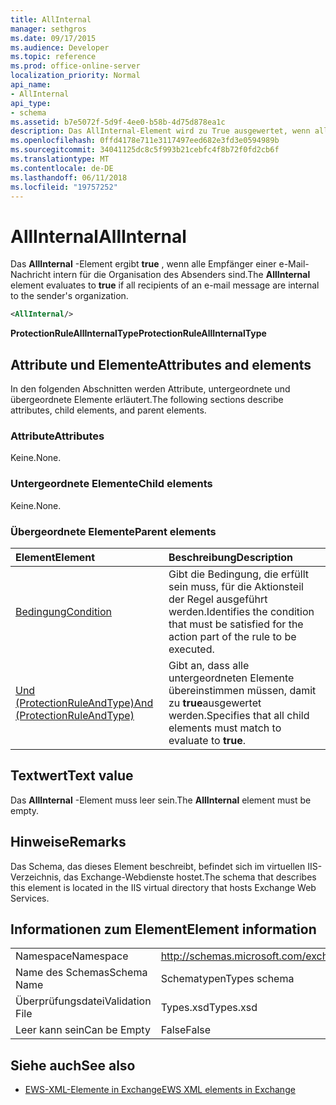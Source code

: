 ```yaml
---
title: AllInternal
manager: sethgros
ms.date: 09/17/2015
ms.audience: Developer
ms.topic: reference
ms.prod: office-online-server
localization_priority: Normal
api_name:
- AllInternal
api_type:
- schema
ms.assetid: b7e5072f-5d9f-4ee0-b58b-4d75d878ea1c
description: Das AllInternal-Element wird zu True ausgewertet, wenn alle Empfänger einer e-Mail-Nachricht für die Organisation des Absenders intern sind.
ms.openlocfilehash: 0ffd4178e711e3117497eed682e3fd3e0594989b
ms.sourcegitcommit: 34041125dc8c5f993b21cebfc4f8b72f0fd2cb6f
ms.translationtype: MT
ms.contentlocale: de-DE
ms.lasthandoff: 06/11/2018
ms.locfileid: "19757252"
---
```

# <a name="allinternal"></a><span data-ttu-id="e4696-103">AllInternal</span><span class="sxs-lookup"><span data-stu-id="e4696-103">AllInternal</span></span>

<span data-ttu-id="e4696-104">Das **AllInternal** -Element ergibt **true** , wenn alle Empfänger einer e-Mail-Nachricht intern für die Organisation des Absenders sind.</span><span class="sxs-lookup"><span data-stu-id="e4696-104">The **AllInternal** element evaluates to **true** if all recipients of an e-mail message are internal to the sender's organization.</span></span> 
  
```xml
<AllInternal/>
```

 <span data-ttu-id="e4696-105">**ProtectionRuleAllInternalType**</span><span class="sxs-lookup"><span data-stu-id="e4696-105">**ProtectionRuleAllInternalType**</span></span>
## <a name="attributes-and-elements"></a><span data-ttu-id="e4696-106">Attribute und Elemente</span><span class="sxs-lookup"><span data-stu-id="e4696-106">Attributes and elements</span></span>

<span data-ttu-id="e4696-107">In den folgenden Abschnitten werden Attribute, untergeordnete und übergeordnete Elemente erläutert.</span><span class="sxs-lookup"><span data-stu-id="e4696-107">The following sections describe attributes, child elements, and parent elements.</span></span>
  
### <a name="attributes"></a><span data-ttu-id="e4696-108">Attribute</span><span class="sxs-lookup"><span data-stu-id="e4696-108">Attributes</span></span>

<span data-ttu-id="e4696-109">Keine.</span><span class="sxs-lookup"><span data-stu-id="e4696-109">None.</span></span>
  
### <a name="child-elements"></a><span data-ttu-id="e4696-110">Untergeordnete Elemente</span><span class="sxs-lookup"><span data-stu-id="e4696-110">Child elements</span></span>

<span data-ttu-id="e4696-111">Keine.</span><span class="sxs-lookup"><span data-stu-id="e4696-111">None.</span></span>
  
### <a name="parent-elements"></a><span data-ttu-id="e4696-112">Übergeordnete Elemente</span><span class="sxs-lookup"><span data-stu-id="e4696-112">Parent elements</span></span>

|<span data-ttu-id="e4696-113">**Element**</span><span class="sxs-lookup"><span data-stu-id="e4696-113">**Element**</span></span>|<span data-ttu-id="e4696-114">**Beschreibung**</span><span class="sxs-lookup"><span data-stu-id="e4696-114">**Description**</span></span>|
|:-----|:-----|
|[<span data-ttu-id="e4696-115">Bedingung</span><span class="sxs-lookup"><span data-stu-id="e4696-115">Condition</span></span>](condition.md) <br/> |<span data-ttu-id="e4696-116">Gibt die Bedingung, die erfüllt sein muss, für die Aktionsteil der Regel ausgeführt werden.</span><span class="sxs-lookup"><span data-stu-id="e4696-116">Identifies the condition that must be satisfied for the action part of the rule to be executed.</span></span>  <br/> |
|[<span data-ttu-id="e4696-117">Und (ProtectionRuleAndType)</span><span class="sxs-lookup"><span data-stu-id="e4696-117">And (ProtectionRuleAndType)</span></span>](and-protectionruleandtype.md) <br/> |<span data-ttu-id="e4696-118">Gibt an, dass alle untergeordneten Elemente übereinstimmen müssen, damit zu **true**ausgewertet werden.</span><span class="sxs-lookup"><span data-stu-id="e4696-118">Specifies that all child elements must match to evaluate to **true**.</span></span>  <br/> |
   
## <a name="text-value"></a><span data-ttu-id="e4696-119">Textwert</span><span class="sxs-lookup"><span data-stu-id="e4696-119">Text value</span></span>

<span data-ttu-id="e4696-120">Das **AllInternal** -Element muss leer sein.</span><span class="sxs-lookup"><span data-stu-id="e4696-120">The **AllInternal** element must be empty.</span></span> 
  
## <a name="remarks"></a><span data-ttu-id="e4696-121">Hinweise</span><span class="sxs-lookup"><span data-stu-id="e4696-121">Remarks</span></span>

<span data-ttu-id="e4696-122">Das Schema, das dieses Element beschreibt, befindet sich im virtuellen IIS-Verzeichnis, das Exchange-Webdienste hostet.</span><span class="sxs-lookup"><span data-stu-id="e4696-122">The schema that describes this element is located in the IIS virtual directory that hosts Exchange Web Services.</span></span>
  
## <a name="element-information"></a><span data-ttu-id="e4696-123">Informationen zum Element</span><span class="sxs-lookup"><span data-stu-id="e4696-123">Element information</span></span>

|||
|:-----|:-----|
|<span data-ttu-id="e4696-124">Namespace</span><span class="sxs-lookup"><span data-stu-id="e4696-124">Namespace</span></span>  <br/> |http://schemas.microsoft.com/exchange/services/2006/types  <br/> |
|<span data-ttu-id="e4696-125">Name des Schemas</span><span class="sxs-lookup"><span data-stu-id="e4696-125">Schema Name</span></span>  <br/> |<span data-ttu-id="e4696-126">Schematypen</span><span class="sxs-lookup"><span data-stu-id="e4696-126">Types schema</span></span>  <br/> |
|<span data-ttu-id="e4696-127">Überprüfungsdatei</span><span class="sxs-lookup"><span data-stu-id="e4696-127">Validation File</span></span>  <br/> |<span data-ttu-id="e4696-128">Types.xsd</span><span class="sxs-lookup"><span data-stu-id="e4696-128">Types.xsd</span></span>  <br/> |
|<span data-ttu-id="e4696-129">Leer kann sein</span><span class="sxs-lookup"><span data-stu-id="e4696-129">Can be Empty</span></span>  <br/> |<span data-ttu-id="e4696-130">False</span><span class="sxs-lookup"><span data-stu-id="e4696-130">False</span></span>  <br/> |
   
## <a name="see-also"></a><span data-ttu-id="e4696-131">Siehe auch</span><span class="sxs-lookup"><span data-stu-id="e4696-131">See also</span></span>

- [<span data-ttu-id="e4696-132">EWS-XML-Elemente in Exchange</span><span class="sxs-lookup"><span data-stu-id="e4696-132">EWS XML elements in Exchange</span></span>](ews-xml-elements-in-exchange.md)

